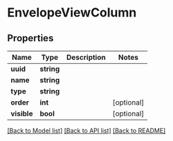 # EnvelopeViewColumn

## Properties
Name | Type | Description | Notes
------------ | ------------- | ------------- | -------------
**uuid** | **string** |  | 
**name** | **string** |  | 
**type** | **string** |  | 
**order** | **int** |  | [optional] 
**visible** | **bool** |  | [optional] 

[[Back to Model list]](../../README.md#documentation-for-models) [[Back to API list]](../../README.md#documentation-for-api-endpoints) [[Back to README]](../../README.md)

